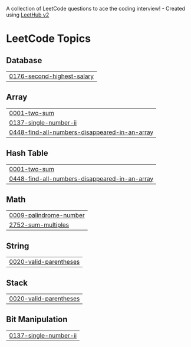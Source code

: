 A collection of LeetCode questions to ace the coding interview! - Created using [LeetHub v2](https://github.com/arunbhardwaj/LeetHub-2.0)
<!---LeetCode Topics Start-->
# LeetCode Topics
## Database
|  |
| ------- |
| [0176-second-highest-salary](https://github.com/Prankrishnakk/leetcode/tree/master/0176-second-highest-salary) |
## Array
|  |
| ------- |
| [0001-two-sum](https://github.com/Prankrishnakk/leetcode/tree/master/0001-two-sum) |
| [0137-single-number-ii](https://github.com/Prankrishnakk/leetcode/tree/master/0137-single-number-ii) |
| [0448-find-all-numbers-disappeared-in-an-array](https://github.com/Prankrishnakk/leetcode/tree/master/0448-find-all-numbers-disappeared-in-an-array) |
## Hash Table
|  |
| ------- |
| [0001-two-sum](https://github.com/Prankrishnakk/leetcode/tree/master/0001-two-sum) |
| [0448-find-all-numbers-disappeared-in-an-array](https://github.com/Prankrishnakk/leetcode/tree/master/0448-find-all-numbers-disappeared-in-an-array) |
## Math
|  |
| ------- |
| [0009-palindrome-number](https://github.com/Prankrishnakk/leetcode/tree/master/0009-palindrome-number) |
| [2752-sum-multiples](https://github.com/Prankrishnakk/leetcode/tree/master/2752-sum-multiples) |
## String
|  |
| ------- |
| [0020-valid-parentheses](https://github.com/Prankrishnakk/leetcode/tree/master/0020-valid-parentheses) |
## Stack
|  |
| ------- |
| [0020-valid-parentheses](https://github.com/Prankrishnakk/leetcode/tree/master/0020-valid-parentheses) |
## Bit Manipulation
|  |
| ------- |
| [0137-single-number-ii](https://github.com/Prankrishnakk/leetcode/tree/master/0137-single-number-ii) |
<!---LeetCode Topics End-->